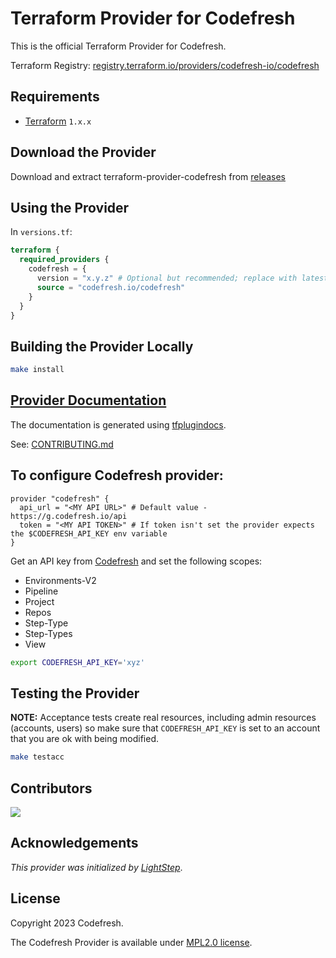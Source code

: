 # Terraform Provider for Codefresh

This is the official Terraform Provider for Codefresh.

Terraform Registry: [registry.terraform.io/providers/codefresh-io/codefresh](https://registry.terraform.io/providers/codefresh-io/codefresh/latest)

## Requirements

- [Terraform](https://www.terraform.io/downloads.html) `1.x.x` 

## Download the Provider

Download and extract terraform-provider-codefresh from [releases](https://github.com/codefresh-io/terraform-provider-codefresh/releases)

## Using the Provider

In `versions.tf`:

```terraform
terraform {
  required_providers {
    codefresh = {
      version = "x.y.z" # Optional but recommended; replace with latest semantic version
      source = "codefresh.io/codefresh"
    }
  }
}
```

## Building the Provider Locally

```sh
make install
```

## [Provider Documentation](./docs)

The documentation is generated using [tfplugindocs](https://github.com/hashicorp/terraform-plugin-docs).

See: [CONTRIBUTING.md](./CONTRIBUTING.md#documentation)

## To configure Codefresh provider:

```hcl
provider "codefresh" {
  api_url = "<MY API URL>" # Default value - https://g.codefresh.io/api
  token = "<MY API TOKEN>" # If token isn't set the provider expects the $CODEFRESH_API_KEY env variable
}
```

Get an API key from [Codefresh](https://g.codefresh.io/user/settings) and set the following scopes:

- Environments-V2
- Pipeline
- Project
- Repos
- Step-Type
- Step-Types
- View

```bash
export CODEFRESH_API_KEY='xyz'
```

## Testing the Provider

**NOTE:** Acceptance tests create real resources, including admin resources (accounts, users) so make sure that `CODEFRESH_API_KEY` is set to an account that you are ok with being modified.

```bash
make testacc
```

## Contributors

<a href="https://github.com/codefresh-io/terraform-provider-codefresh/graphs/contributors">
  <img src="https://contrib.rocks/image?repo=codefresh-io/terraform-provider-codefresh" />
</a>

## Acknowledgements

_This provider was initialized by [LightStep](https://lightstep.com/)_.

## License

Copyright 2023 Codefresh.

The Codefresh Provider is available under [MPL2.0 license](./LICENSE).
